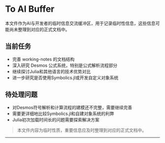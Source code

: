 # To AI Buffer

本文件作为AI与开发者的临时信息交流缓冲区，用于记录临时性信息，这些信息可能尚未整理到对应的正式文档中。

## 当前任务

- 完善 working-notes 的文档结构
- 深入研究 Desmos 公式系统，特别是公式解析流程部分
- 继续探讨Julia和其他语言的技术优势对比
- 进一步研究是否使用Symbolics.jl或开发自定义对象系统

## 待处理问题

- 对Desmos符号解析和计算流程的建模还不完整，需要继续完善
- 需要更详细地比较Symbolics.jl和自建对象系统的利弊
- Julia初次加载时间长的问题需要探索解决方案

> 本文件内容为临时性质，重要信息应及时整理到对应的正式文档中。

---

